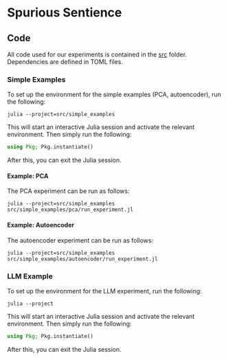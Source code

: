 # Spurious Sentience

## Code

All code used for our experiments is contained in the [src](src) folder. Dependencies are defined in TOML files. 

### Simple Examples

To set up the environment for the simple examples (PCA, autoencoder), run the following:

```shell
julia --project=src/simple_examples
```

This will start an interactive Julia session and activate the relevant environment. Then simply run the following:

```julia
using Pkg; Pkg.instantiate()
```

After this, you can exit the Julia session.

#### Example: PCA

The PCA experiment can be run as follows:

```shell
julia --project=src/simple_examples src/simple_examples/pca/run_experiment.jl
```

#### Example: Autoencoder

The autoencoder experiment can be run as follows:

```shell
julia --project=src/simple_examples src/simple_examples/autoencoder/run_experiment.jl
```

### LLM Example

To set up the environment for the LLM experiment, run the following:

```shell
julia --project 
```

This will start an interactive Julia session and activate the relevant environment. Then simply run the following:

```julia
using Pkg; Pkg.instantiate()
```

After this, you can exit the Julia session.




